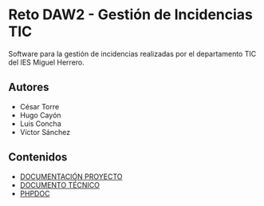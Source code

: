 # Reto DAW2 - Gestión de Incidencias TIC

Software para la gestión de incidencias realizadas por el departamento TIC del IES Miguel Herrero.

## Autores

- César Torre
- Hugo Cayón
- Luis Concha
- Víctor Sánchez

## Contenidos

- [DOCUMENTACIÓN PROYECTO](DocumentacionProyecto.md)
- [DOCUMENTO TÉCNICO](DocumentoTecnico.md)
- [PHPDOC](docs/api/index.html)
